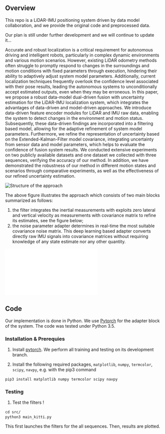 

## Overview
This repo is a LiDAR-IMU positioning system driven by data model collaboration, and we provide the original code and preprocessed data.

Our plan is still under further development and we will continue to update it...


Accurate and robust localization is a critical requirement for autonomous driving and intelligent robots, particularly in complex dynamic environments and various motion scenarios. However, existing LiDAR odometry methods often struggle to promptly respond to changes in the surroundings and motion conditions with fixed parameters through execution, hindering their ability to adaptively adjust system model parameters. Additionally, current localization techniques frequently overlook the confidence level associated with their pose results, leading the autonomous systems to unconditionally accept estimated outputs, even when they may be erroneous. In this paper, we propose a robust data-model dual-driven fusion with uncertainty estimation for the LiDAR-IMU localization system, which integrates the advantages of data-driven and model-driven approaches. We introduce data-driven feature encoder modules for LiDAR and IMU raw data, enabling the system to detect changes in the environment and motion status. Subsequently, these data-driven findings are incorporated into a filtering based model, allowing for the adaptive refinement of system model parameters. Furthermore, we refine the representation of uncertainty based on the Extended-Kalman-Filter model covariance, integrating uncertainty from sensor data and model parameters, which helps to evaluate the confidence of fusion system results. We conducted extensive experiments on two publicly available datasets and one dataset we collected with three sequences, verifying the accuracy of our method. In addition, we have demonstrated the robustness of our method in different motion states and scenarios through comparative experiments, as well as the effectiveness of our refined uncertainty estimation.

![Structure of the approach](temp/structure.jpg)

The above figure illustrates the approach which consists of two main blocks summarized as follows:
1. the filter integrates the inertial measurements with exploits zero lateral and vertical velocity as measurements with covariance matrix to refine its estimates, see the figure below;
2. the noise parameter adapter determines in real-time the most suitable covariance noise matrix. This deep learning based adapter converts directly raw IMU signals into covariance matrices without requiring knowledge of any state estimate nor any other quantity.


![Structure of the filter](temp/Overview-1.pdf)

## Code
Our implementation is done in Python. We use [Pytorch](https://pytorch.org/) for the adapter block of the system. The code was tested under Python 3.5.
 
### Installation & Prerequies
1.  Install [pytorch](http://pytorch.org). We perform all training and testing on its development branch.
    
2.  Install the following required packages, `matplotlib`, `numpy`, `termcolor`, `scipy`, `navpy`, e.g. with the pip3 command
```
pip3 install matplotlib numpy termcolor scipy navpy
```
    

### Testing
1. Test the filters !
```
cd src/
python3 main_kitti.py
```
This first launches the filters for the all sequences. Then, results are plotted. 


